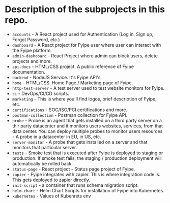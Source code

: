 # Description of the subprojects in this repo.

-   `accounts` - A React project used for Authentication (Log in, Sign up, Forgot Password, etc.)
-   `dashboard` - A React project for Fyipe user where user can interact with the Fyipe platform.
-   `admin-dashobard` - React Project where admin can block users, delete projects and more.
-   `api-docs` - HTML/CSS project. A public reference of Fyipe documentation.
-   `backend` - NodeJS Service. It's Fyipe API's.
-   `home` - HTML/CSS. Home Page / Marketing page of Fyipe.
-   `http-test-server` - A test server used to test website monitors for Fyipe.
-   `ci` - DevOps/CI/CD scripts.
-   `marketing` - This is where you'll find logos, brief description of Fyipe, etc.
-   `certifications` - SOC/ISO/PCI certifications and more.
-   `postman-collection` - Postman collection for Fyipe API.
-   `probe` - Probe is an agent that gets installed on a third party server on a thir party datacenter and it monitors users websites, services, from that data center. You can deploy multiple probes to monitor users resources - A probe in a datacenter in EU, in US, etc.
-   `server-monitor` - A probe that gets installed on a server and that monitors that particular server.
-   `tests` - Smoke test that is executed after Fyipe is deployed to staging or production. If smoke test fails, the staging / production deployment will automatically be rolled back.
-   `status-page` - React project - Status page project of Fyipe.
-   `zapier` - Fyipe integrates with zapier. This is where integration code is. This gets deployed to zapier directly.
-   `init-script` - a container that runs schema migration script.
-   `helm-chart` - Helm Chart Scripts for installation of Fyipe into Kubernetes.
-   `kubernetes` - Values of Kubenrets env
